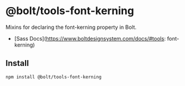 # @bolt/tools-font-kerning

Mixins for declaring the font-kerning property in Bolt.

- [Sass Docs](https://www.boltdesignsystem.com/docs/#tools: font-kerning)

## Install

```bash
npm install @bolt/tools-font-kerning
```
